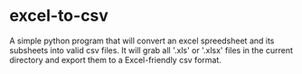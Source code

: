 # excel-to-csv
A simple python program that will convert an excel spreedsheet and its subsheets into valid csv files. It will grab all '.xls' or '.xlsx' files in the current directory and export them to a  Excel-friendly csv format. 
